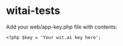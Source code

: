# witai-tests

Add your web/app-key.php file with contents:

    <?php $key = 'Your wit.ai key here';